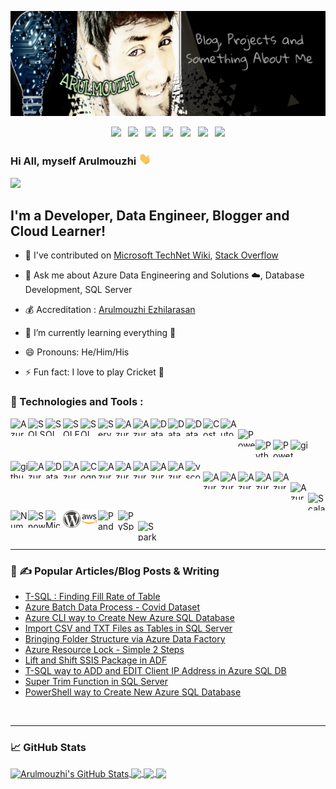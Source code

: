 ﻿[![Header](https://raw.githubusercontent.com/Arulmouzhi/Arulmouzhi/master/readmeheaderpic.png "Header")](https://arulmouzhi.wordpress.com/)

<p align='center'>
<a href="https://arulmouzhi.wordpress.com/"><img height="30" src="https://user-images.githubusercontent.com/65807570/90331481-53c88d80-dfd2-11ea-8e35-cb9ab85a3115.png"></a>&nbsp;&nbsp;
<a href="https://twitter.com/arulmouzhi"><img height="30" src="https://user-images.githubusercontent.com/65807570/119249811-56878d00-bbb9-11eb-9aa0-3440e48e6367.png"></a>&nbsp;&nbsp;
<a href="https://www.linkedin.com/in/arulmouzhi-ezhilarasan/"><img height="30" src="https://user-images.githubusercontent.com/65807570/90331502-82466880-dfd2-11ea-886d-71ddcce00092.png"></a>&nbsp;&nbsp;
<a href="https://social.msdn.microsoft.com/profile/arulmouzhi/"><img height="30" src="https://user-images.githubusercontent.com/65807570/119255318-c1948c00-bbd8-11eb-8c88-301e8428e07e.png"></a>&nbsp;&nbsp;
<a href="https://stackoverflow.com/users/story/7905444"><img height="30" src="https://user-images.githubusercontent.com/65807570/119249897-06f59100-bbba-11eb-9c58-fb6812b6dbcf.png"></a>&nbsp;&nbsp;
<a href="https://app.pluralsight.com/profile/arulmouzhi"><img height="30" src="https://user-images.githubusercontent.com/65807570/119249929-4b812c80-bbba-11eb-9d19-413069d579b1.png"></a>&nbsp;&nbsp;
<a href="https://www.hackerrank.com/Arulmouzhi?hr_r=1"><img height="30" src="https://user-images.githubusercontent.com/65807570/119250299-c21f2980-bbbc-11eb-971b-30488865ac34.png"></a>
</p>

### Hi All, myself Arulmouzhi <img src="https://raw.githubusercontent.com/Arulmouzhi/Arulmouzhi/master/wave.gif" width="20px">

![](https://img.shields.io/badge/Microsoft-MCT-blue)

## I'm a Developer, Data Engineer, Blogger and Cloud Learner!

- 👯 I've contributed on [Microsoft TechNet Wiki](https://social.technet.microsoft.com/profile/arulmouzhi/), [Stack Overflow](https://stackoverflow.com/users/7905444/arulmouzhi)

- 💬 Ask me about Azure Data Engineering and Solutions ☁️, Database Development, SQL Server

- 💰 Accreditation : [Arulmouzhi Ezhilarasan](https://www.youracclaim.com/users/arulmouzhi-ezhilarasan/badges)

- 🌱 I’m currently learning everything 🤣

- 😄 Pronouns: He/Him/His

- ⚡ Fun fact: I love to play Cricket 🏏

### 🔧 Technologies and Tools :

<img align="left" alt="Azure" height="28" width="28" src="https://user-images.githubusercontent.com/65807570/119251408-ff3aea00-bbc3-11eb-881e-71cab203cf62.png" />&nbsp;&nbsp;
<img align="left" alt="SQLServer" height="28" width="28" src="https://user-images.githubusercontent.com/65807570/119251409-ffd38080-bbc3-11eb-9fbb-ef2c07af5a73.png" />&nbsp;&nbsp;
<img align="left" alt="SQLManagedInstance" height="28" width="28" src="https://user-images.githubusercontent.com/65807570/119251401-fc3ff980-bbc3-11eb-9cb0-7d69791080e4.png" />&nbsp;&nbsp;
<img align="left" alt="SQLElasticPools" height="28" width="28" src="https://user-images.githubusercontent.com/65807570/119251404-fd712680-bbc3-11eb-9912-d69c86116ed0.png" />&nbsp;&nbsp;
<img align="left" alt="SQLDataWarehouses" height="28" width="28" src="https://user-images.githubusercontent.com/65807570/119251405-fe09bd00-bbc3-11eb-9258-235ae6f178d4.png" />&nbsp;&nbsp;
<img align="left" alt="Serverless" height="28" width="28" src="https://user-images.githubusercontent.com/65807570/119251406-fea25380-bbc3-11eb-8b4d-842a84c52c55.png" />&nbsp;&nbsp;
<img align="left" alt="AzureSynapseAnalytics" height="28" width="28" src="https://user-images.githubusercontent.com/65807570/119251407-ff3aea00-bbc3-11eb-8dc0-6c385ec2a982.png" />&nbsp;&nbsp;
<img align="left" alt="AzureDataFactory" height="28" width="28" src="https://user-images.githubusercontent.com/65807570/119253878-ce14e680-bbd0-11eb-9294-f904a97cd223.png" />&nbsp;&nbsp;
<img align="left" alt="DatabaseMigrationServices" height="28" width="28" src="https://user-images.githubusercontent.com/65807570/119253879-cf461380-bbd0-11eb-892e-f256fdf766e5.png" />&nbsp;&nbsp;
<img align="left" alt="DataCatalog" height="28" width="28" src="https://user-images.githubusercontent.com/65807570/119253880-cfdeaa00-bbd0-11eb-8e43-c33f618e3236.png" />&nbsp;&nbsp;
<img align="left" alt="DataShares" height="28" width="28" src="https://user-images.githubusercontent.com/65807570/119253882-d0774080-bbd0-11eb-8120-4a182580d85a.png" />&nbsp;&nbsp;
<img align="left" alt="CostManagement" height="28" width="28" src="https://user-images.githubusercontent.com/65807570/119253883-d10fd700-bbd0-11eb-990e-0e6f5cb7690d.png" />&nbsp;&nbsp;
<img align="left" alt="AutomationAccounts" height="28" width="28" src="https://user-images.githubusercontent.com/65807570/119253884-d2410400-bbd0-11eb-89b7-8a86cc8c74b3.png" />&nbsp;&nbsp;
<img align="left" alt="Powershell" height="28" width="28" src="https://user-images.githubusercontent.com/65807570/119253885-d2d99a80-bbd0-11eb-85c9-ff65fc714bfc.png" />
<br>
<img align="left" alt="Python" height="28" width="28" src="https://user-images.githubusercontent.com/65807570/119253870-c8b79c00-bbd0-11eb-8e8b-2bded36c9b49.png" />&nbsp;&nbsp;
<img align="left" alt="PowerBI" height="28" width="28" src="https://user-images.githubusercontent.com/65807570/119253871-c9503280-bbd0-11eb-9832-4846082cd307.png" />&nbsp;&nbsp;
<img align="left" alt="git" height="28" width="28" src="https://user-images.githubusercontent.com/65807570/119253872-c9e8c900-bbd0-11eb-9d0a-79ec048cb490.png" />&nbsp;&nbsp;
<img align="left" alt="github" height="28" width="28" src="https://user-images.githubusercontent.com/65807570/119253873-cb19f600-bbd0-11eb-8c4a-ac5fd1ccd627.png" />&nbsp;&nbsp;
<img align="left" alt="AzureDevOps" height="28" width="28" src="https://user-images.githubusercontent.com/65807570/119253874-cbb28c80-bbd0-11eb-8a7a-e4338b84d4a5.png" />&nbsp;&nbsp;
<img align="left" alt="Databricks" height="28" width="28" src="https://user-images.githubusercontent.com/65807570/119253876-cc4b2300-bbd0-11eb-9f7b-51140d774347.png" />&nbsp;&nbsp;
<img align="left" alt="AzureLogicApps" height="28" width="28" src="https://user-images.githubusercontent.com/65807570/119253877-cd7c5000-bbd0-11eb-8314-3c8612503645.png" />&nbsp;&nbsp;
<img align="left" alt="CognitiveServices" height="28" width="28" src="https://user-images.githubusercontent.com/65807570/119254708-7e84e980-bbd5-11eb-8dff-6c6f20e9fa3e.png" />&nbsp;&nbsp;
<img align="left" alt="AzureML" height="28" width="28" src="https://user-images.githubusercontent.com/65807570/119254709-7f1d8000-bbd5-11eb-98c4-c7a8ffaa2664.png" />&nbsp;&nbsp;
<img align="left" alt="AzureSearch" height="28" width="28" src="https://user-images.githubusercontent.com/65807570/119254711-7fb61680-bbd5-11eb-9144-bb6f795bcb90.png" />&nbsp;&nbsp;
<img align="left" alt="AzureSecurityCenter" height="28" width="28" src="https://user-images.githubusercontent.com/65807570/119254712-804ead00-bbd5-11eb-8d64-f25e8dfc823f.png" />&nbsp;&nbsp;
<img align="left" alt="AzureStreamAnalytics" height="28" width="28" src="https://user-images.githubusercontent.com/65807570/119254713-80e74380-bbd5-11eb-849a-e0475317418d.png" />&nbsp;&nbsp;
<img align="left" alt="AzureUserSubscriptions" height="28" width="28" src="https://user-images.githubusercontent.com/65807570/119254715-817fda00-bbd5-11eb-931b-4b48abbf0ee9.png" />&nbsp;&nbsp;
<img align="left" alt="vscode" height="28" width="28" src="https://user-images.githubusercontent.com/65807570/119254716-817fda00-bbd5-11eb-9fe7-081dd45c862c.png" />
<br>
<img align="left" alt="AzureDevopsPipelines" height="28" width="28" src="https://user-images.githubusercontent.com/65807570/119254701-7b89f900-bbd5-11eb-84b7-8d3833e10dc6.png" />&nbsp;&nbsp;
<img align="left" alt="AzureDevopsArtifacts" height="28" width="28" src="https://user-images.githubusercontent.com/65807570/119254703-7cbb2600-bbd5-11eb-88d7-3647d0be8f61.png" />&nbsp;&nbsp;
<img align="left" alt="AzureDevopsRepos" height="28" width="28" src="https://user-images.githubusercontent.com/65807570/119254704-7cbb2600-bbd5-11eb-803f-0c19211359c5.png" />&nbsp;&nbsp;
<img align="left" alt="AzureKeyVaults" height="28" width="28" src="https://user-images.githubusercontent.com/65807570/119254705-7d53bc80-bbd5-11eb-907b-b1a0b76e6609.png" />&nbsp;&nbsp;
<img align="left" alt="AzureStorageAccounts" height="28" width="28" src="https://user-images.githubusercontent.com/65807570/119254706-7dec5300-bbd5-11eb-80dd-aa3c2e700e05.png" />&nbsp;&nbsp;
<img align="left" alt="AzureStorageExplorer" height="28" width="28" src="https://user-images.githubusercontent.com/65807570/119254707-7e84e980-bbd5-11eb-9f34-c7c7d215d598.png" />&nbsp;&nbsp;
<img align="left" alt="Scala" height="28" width="28" src="https://user-images.githubusercontent.com/65807570/119256320-c9a2fa80-bbdd-11eb-8c4f-f099045e3c72.jpeg" />&nbsp;&nbsp;
<img align="left" alt="Numpy" height="28" width="28" src="https://user-images.githubusercontent.com/65807570/119256315-c740a080-bbdd-11eb-99e7-a922dfd8bd36.png" />&nbsp;&nbsp;
<img align="left" alt="Snowflake" height="28" width="28" src="https://user-images.githubusercontent.com/65807570/119256321-ca3b9100-bbdd-11eb-9887-4ed2608de359.jpg" />&nbsp;&nbsp;
<img align="left" alt="MicrosoftOffice" height="28" width="28" src="https://user-images.githubusercontent.com/65807570/119256322-ca3b9100-bbdd-11eb-9de0-fe3c5d00eab9.png" />&nbsp;&nbsp;
<img align="left" alt="Wordpress" height="28" width="28" src="https://raw.githubusercontent.com/github/explore/78df643247d429f6cc873026c0622819ad797942/topics/wordpress/wordpress.png" />&nbsp;&nbsp;
<img align="left" alt="AWS" height="28" width="28" src="https://raw.githubusercontent.com/github/explore/78df643247d429f6cc873026c0622819ad797942/topics/aws/aws.png" />
<img align="left" alt="Pandas" height="32" width="32" src="https://user-images.githubusercontent.com/65807570/119256318-c871cd80-bbdd-11eb-9cad-5966ecb8d948.png" />&nbsp;&nbsp;
<img align="left" alt="PySpark" height="32" width="32" src="https://user-images.githubusercontent.com/65807570/119256319-c90a6400-bbdd-11eb-9c6e-295db8bdfb06.png" />
<br>
<img align="left" alt="Spark" height="32" width="32" src="https://user-images.githubusercontent.com/65807570/119253866-c6edd880-bbd0-11eb-9a3d-a5a845598de8.png" />


<br />

---

### &#x1F4F0; &#x270D; Popular Articles/Blog Posts & Writing
<!--  BLOG-POST-LIST:START  -->
- [T-SQL : Finding Fill Rate of Table](https://social.technet.microsoft.com/wiki/contents/articles/53888.t-sql-finding-fill-rate-of-table.aspx)
- [Azure Batch Data Process - Covid Dataset](https://arulmouzhi.wordpress.com/2021/02/12/azure-batch-data-process-covid-dataset/)
- [Azure CLI way to Create New Azure SQL Database](https://arulmouzhi.wordpress.com/2020/10/26/azure-cli-way-to-create-new-azure-sql-database/)
- [Import CSV and TXT Files as Tables in SQL Server](https://arulmouzhi.wordpress.com/2020/02/19/import-csv-and-txt-files-as-tables-in-sql-server/)
- [Bringing Folder Structure via Azure Data Factory](https://arulmouzhi.wordpress.com/2021/04/12/bringing-folder-structure-via-azure-data-factory/)
- [Azure Resource Lock - Simple 2 Steps](https://arulmouzhi.wordpress.com/2020/08/22/azure-resource-lock-simple-2-steps/)
- [Lift and Shift SSIS Package in ADF](https://arulmouzhi.wordpress.com/2021/04/13/lift-and-shift-ssis-package-in-adf/)
- [T-SQL way to ADD and EDIT Client IP Address in Azure SQL DB](https://arulmouzhi.wordpress.com/2020/11/15/t-sql-way-to-add-and-edit-client-ip-address-in-azure-sql-db/)
- [Super Trim Function in SQL Server](https://arulmouzhi.wordpress.com/2019/12/16/super-trim-function-and-enhanced-trim-function-in-sql-server/)
- [PowerShell way to Create New Azure SQL Database](https://arulmouzhi.wordpress.com/2020/12/09/powershell-way-to-create-new-azure-sql-database/)
<!--  BLOG-POST-LIST:END  -->
<!-- ### Connect with me:  -->
<!-- [<img align="left" alt="arulmouzhi.wordpress.com" width="22px" src="https://raw.githubusercontent.com/iconic/open-iconic/master/svg/globe.svg" />][website]  -->
<!-- [<img align="left" alt="Arulmouzhi | Twitter" width="22px" src="https://cdn.jsdelivr.net/npm/simple-icons@v3/icons/twitter.svg" />][twitter]  -->
<!-- [<img align="left" alt="Arulmouzhi | LinkedIn" width="22px" src="https://cdn.jsdelivr.net/npm/simple-icons@v3/icons/linkedin.svg" />][linkedin]  -->

<br />

---
### &#x1f4c8; GitHub Stats

<a href="https://github.com/Arulmouzhi/Arulmouzhi">
  <img align="center" src="https://github-readme-stats.vercel.app/api?username=Arulmouzhi&show_icons=true&theme=radical" alt="Arulmouzhi's GitHub Stats" />
</a>

<a href="https://github.com/Arulmouzhi/SQLGifts">
  <img align="center" src="https://github-readme-stats.vercel.app/api/pin/?username=Arulmouzhi&repo=SQLGifts&show_icons=true&theme=radical" />
</a>
<a href="https://github.com/Arulmouzhi/AzureStuffs">
  <img align="center" src="https://github-readme-stats.vercel.app/api/pin/?username=Arulmouzhi&repo=AzureStuffs&show_icons=true&theme=radical" />
</a>
<a href="https://github.com/Arulmouzhi/Arulmouzhi">
  <img align="center" src="https://github-readme-stats.vercel.app/api/top-langs/?username=Arulmouzhi&show_icons=true&theme=radical" />
</a>


<!-- [website]: https://arulmouzhi.wordpress.com/  -->
<!-- [twitter]: https://twitter.com/arulmouzhi  -->
<!-- [linkedin]: https://www.linkedin.com/in/arulmouzhi-ezhilarasan/  -->